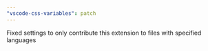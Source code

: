 ```yaml
---
"vscode-css-variables": patch
---
```


Fixed settings to only contribute this extension to files with specified languages
